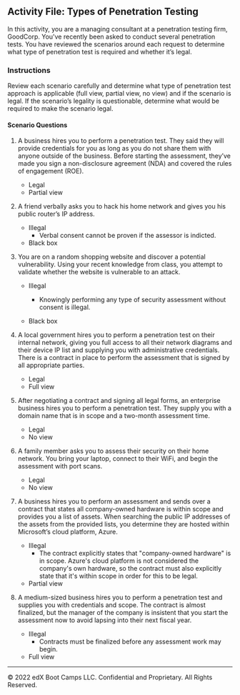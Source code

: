 ## Activity File: Types of Penetration Testing

In this activity, you are a managing consultant at a penetration testing firm, GoodCorp. You've recently been asked to conduct several penetration tests. You have reviewed the scenarios around each request to determine  what type of penetration test is required and whether it’s legal.

### Instructions

Review each scenario carefully and determine what type of penetration test approach is applicable (full view, partial view, no view) and if the scenario is legal. If the scenario’s legality is questionable, determine what would be required to make the scenario legal.

#### Scenario Questions

1. A business hires you to perform a penetration test. They said they will provide credentials for you as long as you do not share them with anyone outside of the business. Before starting the assessment, they’ve made you sign a non-disclosure agreement (NDA) and covered the rules of engagement (ROE). 
	
	- Legal
	- Partial view
	
2. A friend verbally asks you to hack his home network and gives you his public router’s IP address.

	- Illegal
	     - Verbal consent cannot be proven if the assessor is indicted. 
	- Black box
	
3. You are on a random shopping website and discover a potential vulnerability. Using your recent knowledge from class, you attempt to validate whether the website is vulnerable to an attack.

	- Illegal 
	     - Knowingly performing any type of security assessment without consent is illegal. 

	- Black box


4. A local government hires you to perform a penetration test on their internal network, giving you full access to all their network diagrams and their device IP list and supplying you with administrative credentials. There is a contract in place to perform the assessment that is signed by all appropriate parties.
	
	- Legal 
	- Full view
	
5. After negotiating a contract and signing all legal forms, an enterprise business hires you to perform a penetration test. They supply you with a domain name that is in scope and a two-month assessment time.

	- Legal 
	- No view

6. A family member asks you to assess their security on their home network. You bring your laptop, connect to their WiFi, and begin the assessment with port scans.

	- Legal 
	- No view
	
7. A business hires you to perform an assessment and sends over a contract that states all company-owned hardware is within scope and provides you a list of assets. When searching the public IP addresses of the assets from the provided lists, you determine they are hosted within Microsoft’s cloud platform, Azure. 

	- Illegal 
	     - The contract explicitly states that "company-owned hardware" is in scope. Azure's cloud platform is not considered the company's own hardware, so the contract must also explicitly state that it's within scope in order for this to be legal.
	- Partial view 

8. A medium-sized business hires you to perform a penetration test and supplies you with credentials and scope. The contract is almost finalized, but the manager of the company is insistent that you start the assessment now to avoid lapsing into their next fiscal year.
	
	- Illegal 
         - Contracts must be finalized before any assessment work may begin.
	- Full view

---
© 2022 edX Boot Camps LLC. Confidential and Proprietary. All Rights Reserved.



